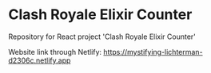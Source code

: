 # Clash Royale Elixir Counter

Repository for React project 'Clash Royale Elixir Counter'

Website link through Netlify: https://mystifying-lichterman-d2306c.netlify.app
